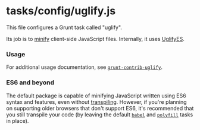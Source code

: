# tasks/config/uglify.js

This file configures a Grunt task called "uglify".

Its job is to [minify](https://en.wikipedia.org/wiki/Minification_(programming)) client-side JavaScript files.  Internally, it uses [UglifyES](https://www.npmjs.com/package/uglifyes).

### Usage

For additional usage documentation, see [`grunt-contrib-uglify`](https://github.com/gruntjs/grunt-contrib-uglify/tree/harmony).

### ES6 and beyond

The default package is capable of minifying JavaScript written using ES6 syntax and features, even without [transpiling](https://sailsjs.com/documentation/concepts/assets/default-tasks#?babel).  However, if you're planning on supporting older browsers that don't support ES6, it's recommended that you still transpile your code (by leaving the default [`babel`](https://next.sailsjs.com/documentation/anatomy/tasks/config/babel.js) and [`polyfill`](https://next.sailsjs.com/documentation/anatomy/tasks/register/polyfill.js) tasks in place).

<docmeta name="displayName" value="uglify.js">
